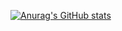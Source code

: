 [![Anurag's GitHub stats](https://github-readme-stats.vercel.app/api?username=yj666)](https://github.com/anuraghazra/github-readme-stats)
